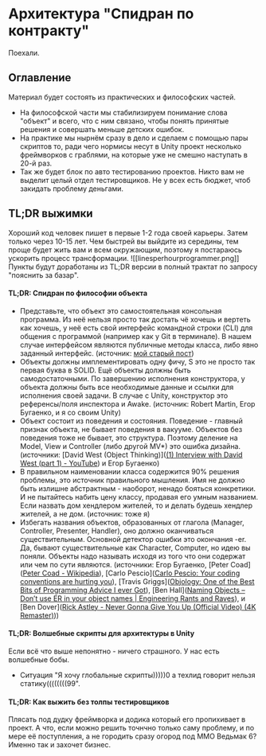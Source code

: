 # Архитектура "Спидран по контракту"
Поехали.
## Оглавление
Материал будет состоять из практических и философских частей.
- На философской части мы стабилизируем понимание слова "объект" и всего, что с ним связано, чтобы понять принятые решения и совершать меньше детских ошибок.
- На практике мы нырнём сразу в дело и сделаем с помощью пары скриптов то, ради чего нормисы несут в Unity проект несколько фреймворков с граблями, на которые уже не смешно наступать в 20-й раз.
- Так же будет блок по авто тестированию проектов. Никто вам не выделит целый отдел тестировщиков. Не у всех есть бюджет, чтоб закидать проблему деньгами.
## TL;DR выжимки
Хороший код человек пишет в первые 1-2 года своей карьеры. Затем только через 10-15 лет. Чем быстрей вы выйдите из середины, тем проще будет жить вам и всем окружающим, поэтому я постараюсь ускорить процесс трансформации.
![[linesperhourprogrammer.png]]
Пункты будут доработаны из TL;DR версии в полный трактат по запросу "пояснить за базар".
#### TL;DR: Спидран по философии объекта
- Представьте, что объект это самостоятельная консольная программа. Из неё нельзя просто так достать чё хочешь и вертеть как хочешь, у неё есть свой интерфейс командной строки (CLI) для общения с программой (например как у Git в терминале). В нашем случае интерфейсом являются публичные методы класса, либо явно заданный интерфейс.
  (источник: [мой старый пост](https://forcepusher.tumblr.com/post/646953788143484928/my-take-on-explaining-oop-to-traditional))
- Объекты должны имплементировать одну фичу, S это не просто так первая буква в SOLID. Ещё объекты должны быть самодостаточными. По завершению исполнения конструктора, у объекта должны быть все необходимые данные и ссылки для исполнения своей задачи. В случае с Unity, конструктор это референсы/поля инспектора и Awake.
  (источник: Robert Martin, Егор Бугаенко, и я со своим Unity)
- Объект состоит из поведения и состояния. Поведение - главный признак объекта, не бывает поведения в вакууме. Объектов без поведения тоже не бывает, это структура. Поэтому деление на Model, View и Controller (либо другой MV*) это ошибка дизайна.
  (источники: [David West (Object Thinking)]([(1) Interview with David West (part 1) - YouTube](https://www.youtube.com/watch?v=s-hdZZzMCac)) и Егор Бугаенко)
- В правильном наименовании класса содержится 90% решения проблемы, это источник правильного мышления. Имя не должно быть излишне абстрактным - наоборот, ненадо бояться конкретики. И не пытайтесь набить цену классу, продавая его умным названием. Если назвать дом хендлером жителей, то и делать будешь хендлер жителей, а не дом.
  (источник: тоже я)
- Избегать названия объектов, образованных от глагола (Manager, Controller, Presenter, Handler), оно должно оканчиваться существительным. Основной детектор ошибки это окончания -er. Да, бывают существительные как Character, Computer, но идею вы поняли.
  Объекты надо называть исходя из того что они содержат или чем по сути являются.
  (источники: Егор Бугаенко, [Peter Coad]([Peter Coad - Wikipedia](https://en.wikipedia.org/wiki/Peter_Coad)), [Carlo Pescio]([Carlo Pescio: Your coding conventions are hurting you](https://www.carlopescio.com/2011/04/your-coding-conventions-are-hurting-you.html)), [Travis Griggs]([Objology: One of the Best Bits of Programming Advice I ever Got](https://objology.blogspot.com/2011/09/one-of-best-bits-of-programming-advice.html)), [Ben Hall]([Naming Objects – Don’t use ER in your object names | Engineering Rants and Raves](https://web.archive.org/web/20130116152533/https://www.benhallbenhall.com/2013/01/naming-objects-er-object-names/)), и [Ben Dover]([Rick Astley - Never Gonna Give You Up (Official Video) (4K Remaster)](https://www.youtube.com/watch?v=dQw4w9WgXcQ)))
#### TL;DR: Волшебные скрипты для архитектуры в Unity
Если всё что выше непонятно - ничего страшного. У нас есть волшебные бобы.
- Ситуация "Я хочу глобальные скрипты)))))0 а техлид говорит нельзя статику((((((((99".
#### TL;DR: Как выжить без толпы тестировщиков



Плясать под дудку фреймворка и додика который его пропихивает в проект. А что, если можно решить точнчно только саму проблему, и по мере её поступления, а не городить сразу огород под MMO Ведьмак 6? Именно так и захочет бизнес.